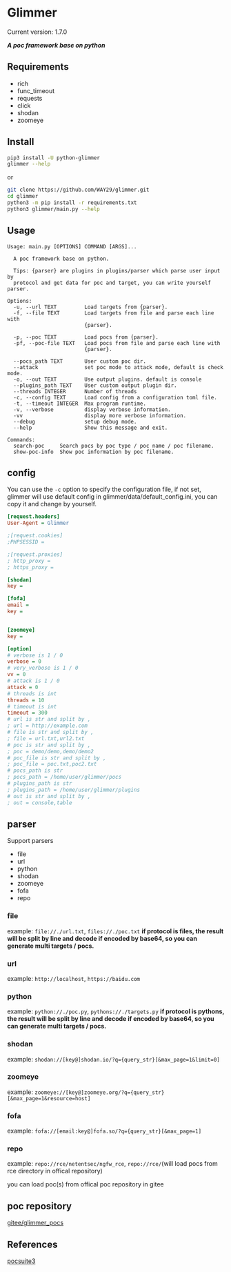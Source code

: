 # Glimmer
Current version: 1.7.0

***A poc framework base on python***

## Requirements
- rich
- func_timeout
- requests
- click
- shodan
- zoomeye

## Install
```bash
pip3 install -U python-glimmer
glimmer --help
```
or
```bash
git clone https://github.com/WAY29/glimmer.git
cd glimmer
python3 -m pip install -r requirements.txt
python3 glimmer/main.py --help
```

## Usage
```
Usage: main.py [OPTIONS] COMMAND [ARGS]...

  A poc framework base on python.

  Tips: {parser} are plugins in plugins/parser which parse user input by
  protocol and get data for poc and target, you can write yourself parser.

Options:
  -u, --url TEXT         Load targets from {parser}.
  -f, --file TEXT        Load targets from file and parse each line with
                         {parser}.

  -p, --poc TEXT         Load pocs from {parser}.
  -pf, --poc-file TEXT   Load pocs from file and parse each line with
                         {parser}.

  --pocs_path TEXT       User custom poc dir.
  --attack               set poc mode to attack mode, default is check mode.
  -o, --out TEXT         Use output plugins. default is console
  --plugins_path TEXT    User custom output plugin dir.
  --threads INTEGER      Number of threads
  -c, --config TEXT      Load config from a configuration toml file.
  -t, --timeout INTEGER  Max program runtime.
  -v, --verbose          display verbose information.
  -vv                    display more verbose information.
  --debug                setup debug mode.
  --help                 Show this message and exit.

Commands:
  search-poc     Search pocs by poc type / poc name / poc filename.
  show-poc-info  Show poc information by poc filename.
```

## config
You can use the `-c` option to specify the configuration file, if not set, glimmer will use default config in glimmer/data/default_config.ini, you can copy it and change by yourself.
```ini
[request.headers]
User-Agent = Glimmer

;[request.cookies]
;PHPSESSID = 

;[request.proxies]
; http_proxy = 
; https_proxy = 

[shodan]
key = 

[fofa]
email = 
key = 


[zoomeye]
key = 

[option]
# verbose is 1 / 0
verbose = 0
# very_verbose is 1 / 0
vv = 0
# attack is 1 / 0
attack = 0
# threads is int
threads = 10
# timeout is int
timeout = 300
# url is str and split by ,
; url = http://example.com
# file is str and split by ,
; file = url.txt,url2.txt
# poc is str and split by ,
; poc = demo/demo,demo/demo2
# poc_file is str and split by ,
; poc_file = poc.txt,poc2.txt
# pocs_path is str
; pocs_path = /home/user/glimmer/pocs
# plugins_path is str
; plugins_path = /home/user/glimmer/plugins
# out is str and split by ,
; out = console,table
```

## parser
Support parsers
- file
- url
- python
- shodan
- zoomeye
- fofa
- repo
### file
example: `file://./url.txt`, `files://./poc.txt`
**if protocol is files, the result will be split by line and decode if encoded by base64, so you can generate multi targets / pocs.**

### url
example: `http://localhost`, `https://baidu.com`

### python
example: `python://./poc.py`, `pythons://./targets.py`
**if protocol is pythons, the result will be split by line and decode if encoded by base64, so you can generate multi targets / pocs.**
### shodan
example: `shodan://[key@]shodan.io/?q={query_str}[&max_page=1&limit=0]`

### zoomeye
example: `zoomeye://[key@]zoomeye.org/?q={query_str}[&max_page=1&resource=host]`

### fofa
example: `fofa://[email:key@]fofa.so/?q={query_str}[&max_page=1]`


### repo
example: `repo://rce/netentsec/ngfw_rce`, `repo://rce/`(will load pocs from rce directory in offical repository)

you can load poc(s) from offical poc repository in gitee


## poc repository
[gitee/glimmer_pocs](https://gitee.com/guuest/glimmer_pocs)

## References
[pocsuite3](https://github.com/knownsec/pocsuite3)